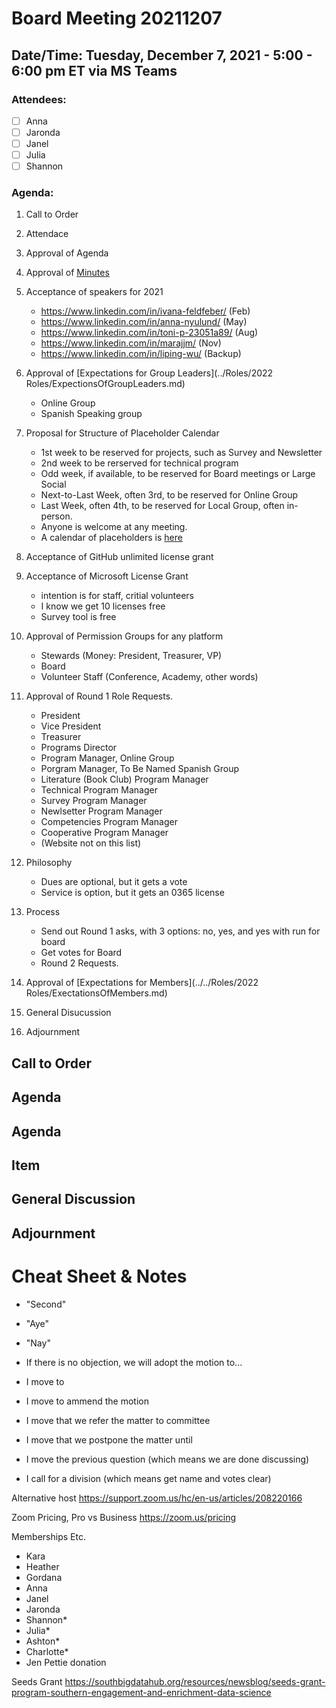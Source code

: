 # Board Meeting 20211207

## Date/Time: Tuesday, December 7, 2021 - 5:00 - 6:00 pm ET via MS Teams

### Attendees: 

- [ ] Anna
- [ ] Jaronda
- [ ] Janel
- [ ] Julia
- [ ] Shannon

### Agenda:
1. Call to Order
2. Attendace
3. Approval of Agenda
4. Approval of [Minutes](../BoardMinutes/20210607.md)

5. Acceptance of speakers for 2021
    - https://www.linkedin.com/in/ivana-feldfeber/ (Feb)
    - https://www.linkedin.com/in/anna-nyulund/ (May)
    - https://www.linkedin.com/in/toni-p-23051a89/ (Aug)
    - https://www.linkedin.com/in/marajjm/ (Nov)
    - https://www.linkedin.com/in/liping-wu/ (Backup)
6. Approval of [Expectations for Group Leaders](../Roles/2022 Roles/ExpectionsOfGroupLeaders.md)
    - Online Group
    - Spanish Speaking group
7. Proposal for Structure of Placeholder Calendar
    - 1st week to be reserved for projects, such as Survey and Newsletter
    - 2nd week to be rerserved for technical program
    - Odd week, if available, to be reserved for Board meetings or Large Social
    - Next-to-Last Week, often 3rd, to be reserved for Online Group
    - Last Week, often 4th, to be reserved for Local Group, often in-person. 
    - Anyone is welcome at any meeting.
    - A calendar of placeholders is [here](../../Policies/Calendar.md)
8. Acceptance of GitHub unlimited license grant
9. Acceptance of Microsoft License Grant
    - intention is for staff, critial volunteers
    - I know we get 10 licenses free
    - Survey tool is free
10. Approval of Permission Groups for any platform
    - Stewards (Money: President, Treasurer, VP)
    - Board
    - Volunteer Staff (Conference, Academy, other words)
11. Approval of Round 1 Role Requests. 
    - President
    - Vice President
    - Treasurer
    - Programs Director
    - Program Manager, Online Group
    - Porgram Manager, To Be Named Spanish Group
    - Literature (Book Club) Program Manager
    - Technical Program Manager
    - Survey Program Manager
    - Newlsetter Program Manager
    - Competencies Program Manager
    - Cooperative Program Manager
    - (Website not on this list)
12. Philosophy
    - Dues are optional, but it gets a vote
    - Service is option, but it gets an 0365 license
13. Process
    - Send out Round 1 asks, with 3 options: no, yes, and yes with run for board
    - Get votes for Board
    - Round 2 Requests. 
14. Approval of [Expectations for Members](../../Roles/2022 Roles/ExectationsOfMembers.md)
15. General Disucussion
16. Adjournment


## Call to Order

## Agenda

## Agenda

## Item

## General Discussion

## Adjournment







# Cheat Sheet & Notes

* "Second"
* "Aye"
* "Nay"

* If there is no objection, we will adopt the motion to...

* I move to
* I move to ammend the motion
* I move that we refer the matter to committee
* I move that we postpone the matter until
* I move the previous question (which means we are done discussing)
* I call for a division (which means get name and votes clear)




Alternative host https://support.zoom.us/hc/en-us/articles/208220166

Zoom Pricing, Pro vs Business
https://zoom.us/pricing


Memberships Etc.
- Kara
- Heather
- Gordana
- Anna
- Janel
- Jaronda
- Shannon*
- Julia*
- Ashton*
- Charlotte*
- Jen Pettie donation

Seeds Grant
https://southbigdatahub.org/resources/newsblog/seeds-grant-program-southern-engagement-and-enrichment-data-science